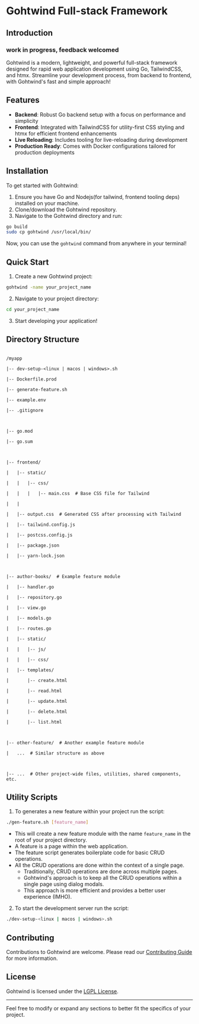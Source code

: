 # Gohtwind Full-stack Framework 

## Introduction
### work in progress, feedback welcomed
Gohtwind is a modern, lightweight, and powerful full-stack framework designed for rapid web application development using Go, TailwindCSS, and htmx. Streamline your development process, from backend to frontend, with Gohtwind's fast and simple approach!

## Features

- **Backend**: Robust Go backend setup with a focus on performance and simplicity 
- **Frontend**: Integrated with TailwindCSS for utility-first CSS styling and htmx for efficient frontend enhancements
- **Live Reloading**: Includes tooling for live-reloading during development
- **Production Ready**: Comes with Docker configurations tailored for production deployments

## Installation

To get started with Gohtwind:

1. Ensure you have Go and Nodejs(for tailwind, frontend tooling deps) installed on your machine.
2. Clone/download the Gohtwind repository.
3. Navigate to the Gohtwind directory and run:

```bash
go build
sudo cp gohtwind /usr/local/bin/
```

Now, you can use the `gohtwind` command from anywhere in your terminal!

## Quick Start

1. Create a new Gohtwind project:

```bash
gohtwind -name your_project_name
```

2. Navigate to your project directory:

```bash
cd your_project_name
```

3. Start developing your application!

## Directory Structure
```

/myapp

|-- dev-setup-<linux | macos | windows>.sh

|-- Dockerfile.prod

|-- generate-feature.sh

|-- example.env

|-- .gitignore

  

|-- go.mod

|-- go.sum

  

|-- frontend/

|   |-- static/

|   |   |-- css/

|   |   |   |-- main.css  # Base CSS file for Tailwind

|   |

|   |-- output.css  # Generated CSS after processing with Tailwind

|   |-- tailwind.config.js

|   |-- postcss.config.js

|   |-- package.json

|   |-- yarn-lock.json

  

|-- author-books/  # Example feature module

|   |-- handler.go

|   |-- repository.go

|   |-- view.go

|   |-- models.go

|   |-- routes.go

|   |-- static/

|   |   |-- js/

|   |   |-- css/

|   |-- templates/

|       |-- create.html

|       |-- read.html

|       |-- update.html

|       |-- delete.html

|       |-- list.html

  

|-- other-feature/  # Another example feature module

|   ...  # Similar structure as above

  

|-- ...  # Other project-wide files, utilities, shared components, etc.

```



## Utility Scripts

1. To generates a new feature within your project run the script:
```bash
./gen-feature.sh [feature_name]
```
* This will create a new feature module with the name `feature_name` in the root of your project directory. 
* A feature is a page within the web application. 
* The feature script generates boilerplate code for basic CRUD operations.
* All the CRUD operations are done within the context of a single page. 
  * Traditionally, CRUD operations are done across multiple pages.
  * Gohtwind's approach is to keep all the CRUD operations within a single page using dialog modals. 
  * This approach is more efficient and provides a better user experience (IMHO).
2. To start the development server run the script:
```bash
./dev-setup-<linux | macos | windows>.sh
```

## Contributing

Contributions to Gohtwind are welcome. Please read our [Contributing Guide](<link-to-contributing-guide>) for more information.

## License

Gohtwind is licensed under the [LGPL License](<link-to-license-file>).

---

Feel free to modify or expand any sections to better fit the specifics of your project.
